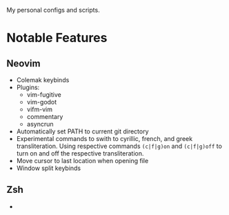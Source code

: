 My personal configs and scripts.

# Notable Features
## Neovim
* Colemak keybinds
* Plugins:
    * vim-fugitive
    * vim-godot
    * vifm-vim
    * commentary
    * asyncrun
* Automatically set PATH to current git directory
* Experimental commands to swith to cyrillic, french, and greek transliteration. Using respective commands `(c|f|g)on` and `(c|f|g)off` to turn on and off the respective transliteration.
* Move cursor to last location when opening file
* Window split keybinds

## Zsh
* 
